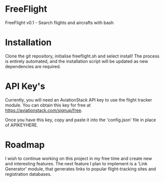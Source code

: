 # FreeFlight
FreeFlight v0.1 - Search flights and aircrafts with bash
# Installation
Clone the git repository, initialise freeflight.sh and select install! The process is entirely automated, and the installation script will be updated as new dependencies are required.
# API Key's
Currently, you will need an AviationStack API key to use the flight tracker module. You can obtain this key for free at https://aviationstack.com/signup/free.

Once you have this key, copy and paste it into the 'config.json' file in place of APIKEYHERE.
# Roadmap
I wish to  continue working on this project in my free time and create new and interesting features. The next feature I plan to implement is a 'Link Generator' module, that generates links to popular flight-tracking sites and registration databases.
